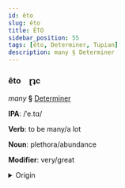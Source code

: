 ```yaml
---
id: êto
slug: êto
title: ÊTO
sidebar_position: 55
tags: [êto, Determiner, Tupian]
description: many § Determiner
---
```


### êto&emsp;<span kind="abugida">ɽʇc</span>

*many* **§** [Determiner](../../tags/Determiner)

**IPA**: /ˈe.tɑ/

**Verb**: to be many/a lot

**Noun**: plethora/abundance

**Modifier**: very/great

<details>
    <summary>Origin</summary>
    Guarani, Paraguayan eta [eta]<br/>
    <em>Tupian Language Family</em>
</details>